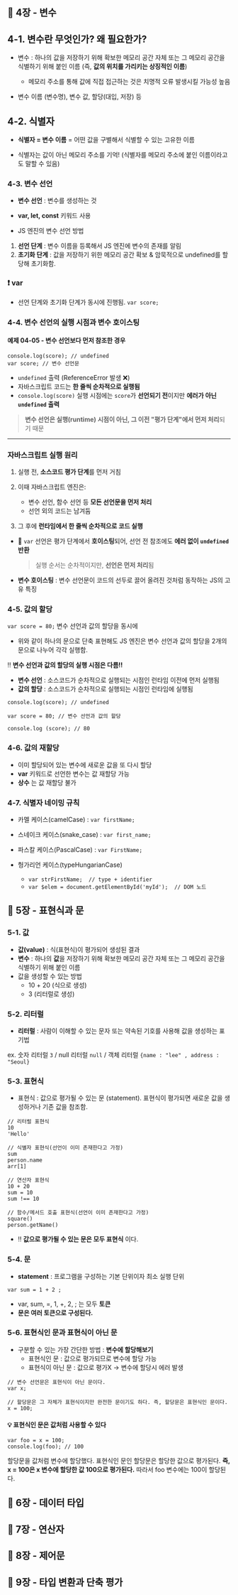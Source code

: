 ## 📍 4장 - 변수

## 4-1. 변수란 무엇인가? 왜 필요한가?

- 변수 : 하나의 값을 저장하기 위해 확보한 메모리 공간 자체 또는 그 메모리 공간을 식별하기 위해 붙인 이름 (즉, **값의 위치를 가리키는 상징적인 이름**)

  - 메모리 주소를 통해 값에 직접 접근하는 것은 치명적 오류 발생시킬 가능성 높음

- 변수 이름 (변수명), 변수 값, 할당(대입, 저장) 등

## 4-2. 식별자

- **식별자 = 변수 이름** = 어떤 값을 구별해서 식별할 수 있는 고유한 이름

- 식별자는 값이 아닌 메모리 주소를 기억! (식별자를 메모리 주소에 붙인 이름이라고도 말할 수 있음)

### 4-3. 변수 선언

- **변수 선언** : 변수를 생성하는 것

- **var, let, const** 키워드 사용

- JS 엔진의 변수 선언 방법

1. **선언 단계** : 변수 이름을 등록해서 JS 엔진에 변수의 존재를 알림
2. **초기화 단계** : 값을 저장하기 위한 메모리 공간 확보 & 암묵적으로 undefined를 할당해 초기화함.

### ❗️ var

- 선언 단계와 초기화 단계가 동시에 진행됨.
  `var score;`

### 4-4. 변수 선언의 실행 시점과 변수 호이스팅

#### 예제 04-05 - 변수 선언보다 먼저 참조한 경우

```
console.log(score); // undefined
var score; // 변수 선언문
```

- `undefined` 출력 (ReferenceError 발생 ❌)
- 자바스크립트 코드는 **한 줄씩 순차적으로 실행됨**
- `console.log(score)` 실행 시점에는 `score`가 **선언되기 전**이지만 **에러가 아닌 `undefined` 출력**

> **변수 선언은 실행(runtime) 시점이 아닌, 그 이전 "평가 단계"에서 먼저 처리**되기 때문

---

### 자바스크립트 실행 원리

1. 실행 전, **소스코드 평가 단계**를 먼저 거침
2. 이때 자바스크립트 엔진은:

   - 변수 선언, 함수 선언 등 **모든 선언문을 먼저 처리**
   - 선언 외의 코드는 남겨둠

3. 그 후에 **런타임에서 한 줄씩 순차적으로 코드 실행**

- 📌 `var` 선언은 평가 단계에서 **호이스팅**되어, 선언 전 참조에도 **에러 없이 `undefined` 반환**

  > 실행 순서는 순차적이지만, **선언은 먼저 처리**됨

- **변수 호이스팅** : 변수 선언문이 코드의 선두로 끌어 올려진 것처럼 동작하는 JS의 고유 특징

### 4-5. 값의 할당

`var score = 80;` 변수 선언과 값의 할당을 동시에

- 위와 같이 하나의 문으로 단축 표현해도 JS 엔진은 변수 선언과 값의 할당을 2개의 문으로 나누어 각각 실행함.

‼️ **변수 선언과 값의 할당의 실행 시점은 다름!!**

- **변수 선언** : 소스코드가 순차적으로 실행되는 시점인 런타임 이전에 먼저 실행됨
- **값의 할당** : 소스코드가 순차적으로 실행되는 시점인 런타임에 실행됨

```
console.log(score); // undefined

var score = 80; // 변수 선언과 값의 할당

console.log (score); // 80
```

### 4-6. 값의 재할당

- 이미 할당되어 있는 변수에 새로운 값을 또 다시 할당
- **var** 키워드로 선언한 변수는 값 재할당 가능
- **상수** 는 값 재할당 불가

### 4-7. 식별자 네이밍 규칙

- 카멜 케이스(camelCase) : `var firstName;`

- 스네이크 케이스(snake_case) : `var first_name;`

- 파스칼 케이스(PascalCase) : `var FirstName;`

- 헝가리언 케이스(typeHungarianCase)
  - `var strFirstName;  // type + identifier`
  - `var $elem = document.getElementById('myId');  // DOM 노드`

## 📍 5장 - 표현식과 문

### 5-1. 값

- **값(value)** : 식(표현식)이 평가되어 생성된 결과
- **변수** : 하나의 **값**을 저장하기 위해 확보한 메모리 공간 자체 또는 그 메모리 공간을 식별하기 위해 붙인 이름
- 값을 생성할 수 있는 방법
  - 10 + 20 (식으로 생성)
  - 3 (리터럴로 생성)

### 5-2. 리터럴

- **리터럴** : 사람이 이해할 수 있는 문자 또는 약속된 기호를 사용해 값을 생성하는 표기법

ex. 숫자 리터럴 `3` / null 리터럴 `null` / 객체 리터럴 `{name : "lee" , address : "Seoul}`

### 5-3. 표현식

- 표현식 : 값으로 평가될 수 있는 문 (statement). 표현식이 평가되면 새로운 값을 생성하거나 기존 값을 참조함.

```
// 리터럴 표현식
10
'Hello'

// 식별자 표현식(선언이 이미 존재한다고 가정)
sum
person.name
arr[1]

// 연산자 표현식
10 + 20
sum = 10
sum !== 10

// 함수/메서드 호출 표현식(선언이 이미 존재한다고 가정)
square()
person.getName()
```

- ‼️ **값으로 평가될 수 있는 문은 모두 표현식** 이다.

### 5-4. 문

- **statement** : 프로그램을 구성하는 기본 단위이자 최소 실행 단위

`var sum = 1 + 2 ;`

- var, sum, =, 1, +, 2, ; 는 모두 **토큰**
- **문은 여러 토큰으로 구성된다.**

### 5-6. 표현식인 문과 표현식이 아닌 문

- 구분할 수 있는 가장 간단한 방법 : **변수에 할당해보기**
  - 표현식인 문 : 값으로 평가되므로 변수에 할당 가능
  - 표현식이 아닌 문 : 값으로 평가X -> 변수에 할당시 에러 발생

```
// 변수 선언문은 표현식이 아닌 문이다.
var x;

// 할당문은 그 자체가 표현식이지만 완전한 문이기도 하다. 즉, 할당문은 표현식인 문이다.
x = 100;
```

#### 💡 표현식인 문은 값처럼 사용할 수 있다

```
var foo = x = 100;
console.log(foo); // 100
```

할당문을 값처럼 변수에 할당했다. 표현식인 문인 할당문은 할당한 값으로 평가된다. **즉, x = 100은 x 변수에 할당한 값 100으로 평가된다.** 따라서 foo 변수에는 100이 할당된다.

## 📍 6장 - 데이터 타입

## 📍 7장 - 연산자

## 📍 8장 - 제어문

## 📍 9장 - 타입 변환과 단축 평가
